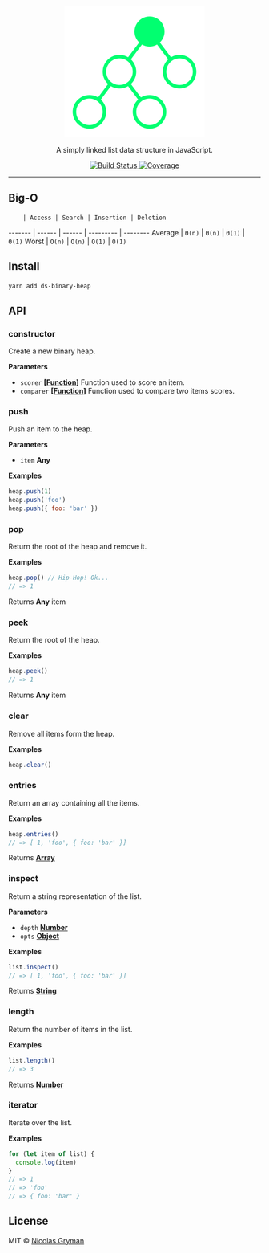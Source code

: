 <p align="center">
  <img alt="ds-binary-heap" src="https://raw.githubusercontent.com/ngryman/artworks/master/ds-binary-heap/heading/ds-binary-heap@2x.png" width="280">
</p>

<p align="center">
  A simply linked list data structure in JavaScript.
</p>

<p align="center">
  <a href="//travis-ci.org/ngryman/ds-binary-heap">
    <img alt="Build Status" src="https://img.shields.io/travis/ngryman/ds-binary-heap.svg">
  </a>
  <a href="//codecov.io/github/ngryman/ds-binary-heap">
    <img alt="Coverage" src="https://img.shields.io/codecov/c/github/ngryman/ds-binary-heap.svg">
  </a>
</p>

* * *

## Big-O

        | Access | Search | Insertion | Deletion

\------- \| ------ \| ------ \| --------- \| --------
Average | `Θ(n)` \| `Θ(n)` \| `Θ(1)`    \| `Θ(1)`
Worst   | `O(n)` \| `O(n)` \| `O(1)`    \| `O(1)`

## Install

```bash
yarn add ds-binary-heap
```

## API

### constructor

Create a new binary heap.

**Parameters**

-   `scorer` **\[[Function](https://developer.mozilla.org/en-US/docs/Web/JavaScript/Reference/Statements/function)]** Function used to score an item.
-   `comparer` **\[[Function](https://developer.mozilla.org/en-US/docs/Web/JavaScript/Reference/Statements/function)]** Function used to compare two items scores.

### push

Push an item to the heap.

**Parameters**

-   `item` **Any** 

**Examples**

```javascript
heap.push(1)
heap.push('foo')
heap.push({ foo: 'bar' })
```

### pop

Return the root of the heap and remove it.

**Examples**

```javascript
heap.pop() // Hip-Hop! Ok...
// => 1
```

Returns **Any** item

### peek

Return the root of the heap.

**Examples**

```javascript
heap.peek()
// => 1
```

Returns **Any** item

### clear

Remove all items form the heap.

**Examples**

```javascript
heap.clear()
```

### entries

Return an array containing all the items.

**Examples**

```javascript
heap.entries()
// => [ 1, 'foo', { foo: 'bar' }]
```

Returns **[Array](https://developer.mozilla.org/en-US/docs/Web/JavaScript/Reference/Global_Objects/Array)** 

### inspect

Return a string representation of the list.

**Parameters**

-   `depth` **[Number](https://developer.mozilla.org/en-US/docs/Web/JavaScript/Reference/Global_Objects/Number)** 
-   `opts` **[Object](https://developer.mozilla.org/en-US/docs/Web/JavaScript/Reference/Global_Objects/Object)** 

**Examples**

```javascript
list.inspect()
// => [ 1, 'foo', { foo: 'bar' }]
```

Returns **[String](https://developer.mozilla.org/en-US/docs/Web/JavaScript/Reference/Global_Objects/String)** 

### length

Return the number of items in the list.

**Examples**

```javascript
list.length()
// => 3
```

Returns **[Number](https://developer.mozilla.org/en-US/docs/Web/JavaScript/Reference/Global_Objects/Number)** 

### iterator

Iterate over the list.

**Examples**

```javascript
for (let item of list) {
  console.log(item)
}
// => 1
// => 'foo'
// => { foo: 'bar' }
```

## License

MIT © [Nicolas Gryman](http://ngryman.sh)
